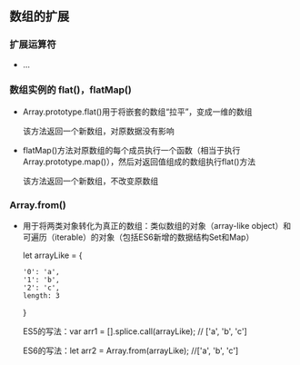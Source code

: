 #

## 数组的扩展

### 扩展运算符

- ...

### 数组实例的 flat()，flatMap()

- Array.prototype.flat()用于将嵌套的数组“拉平”，变成一维的数组

  该方法返回一个新数组，对原数据没有影响

- flatMap()方法对原数组的每个成员执行一个函数（相当于执行Array.prototype.map()），然后对返回值组成的数组执行flat()方法

  该方法返回一个新数组，不改变原数组
  
### Array.from()

- 用于将两类对象转化为真正的数组：类似数组的对象（array-like object）和可遍历（iterable）的对象（包括ES6新增的数据结构Set和Map）

  let arrayLike = {

      '0': 'a',
      '1': 'b',
      '2': 'c',
      length: 3

  }

  ES5的写法：var arr1 = [].splice.call(arrayLike); // ['a', 'b', 'c']

  ES6的写法：let arr2 = Array.from(arrayLike); //['a', 'b', 'c']

